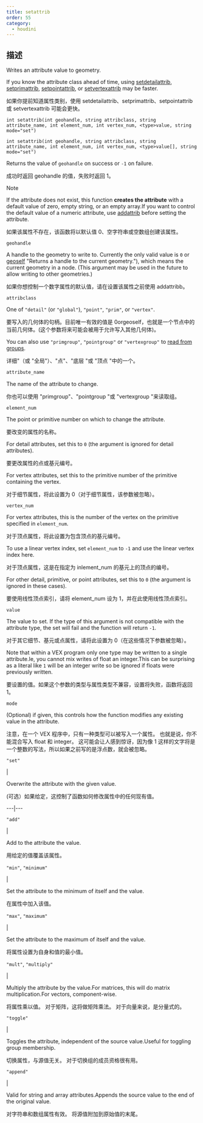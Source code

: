 ```yaml
---
title: setattrib
order: 55
category:
  - houdini
---
```

    
## 描述

Writes an attribute value to geometry.

If you know the attribute class ahead of time, using
[setdetailattrib](setdetailattrib.html "Sets a detail attribute in a
geometry."), [setprimattrib](setprimattrib.html "Sets a primitive attribute in
a geometry."), [setpointattrib](setpointattrib.html "Sets a point attribute in
a geometry."), or [setvertexattrib](setvertexattrib.html "Sets a vertex
attribute in a geometry.") may be faster.

如果你提前知道属性类别，使用 setdetailattrib、setprimattrib、setpointattrib 或 setvertexattrib 可能会更快。

`int setattrib(int geohandle, string attribclass, string attribute_name, int element_num, int vertex_num, <type>value, string mode="set")`

`int setattrib(int geohandle, string attribclass, string attribute_name, int element_num, int vertex_num, <type>value[], string mode="set")`

Returns the value of `geohandle` on success or `-1` on failure.

成功时返回 geohandle 的值，失败时返回 1。

Note

If the attribute does not exist, this function **creates the attribute** with
a default value of zero, empty string, or an empty array.If you want to
control the default value of a numeric attribute, use
[addattrib](addattrib.html "Adds an attribute to a geometry.") before setting
the attribute.

如果该属性不存在，该函数将以默认值 0、空字符串或空数组创建该属性。

`geohandle`

A handle to the geometry to write to. Currently the only valid value is `0` or
[geoself](geoself.html) "Returns a handle to the current geometry."), which
means the current geometry in a node. (This argument may be used in the future
to allow writing to other geometries.)

如果你想控制一个数字属性的默认值，请在设置该属性之前使用 addattribb。

`attribclass`

One of `"detail"` (or `"global"`), `"point"`, `"prim"`, or `"vertex"`.

要写入的几何体的句柄。目前唯一有效的值是 0orgeoself，也就是一个节点中的当前几何体。(这个参数将来可能会被用于允许写入其他几何体)。

You can also use `"primgroup"`, `"pointgroup"` or `"vertexgroup"` to [read
from groups](../groups.html "You can read the contents of
primitive/point/vertex groups in VEX as if they were attributes.").

详细"（或 "全局"）、"点"、"底层 "或 "顶点 "中的一个。

```c
attribute_name
```

The name of the attribute to change.

你也可以使用 "primgroup"、"pointgroup "或 "vertexgroup "来读取组。

`element_num`

The point or primitive number on which to change the attribute.

要改变的属性的名称。

For detail attributes, set this to `0` (the argument is ignored for detail
attributes).

要更改属性的点或基元编号。

For vertex attributes, set this to the primitive number of the primitive
containing the vertex.

对于细节属性，将此设置为 0（对于细节属性，该参数被忽略）。

`vertex_num`

For vertex attributes, this is the number of the vertex on the primitive
specified in `element_num`.

对于顶点属性，将此设置为包含顶点的基元编号。

To use a linear vertex index, set `element_num` to `-1` and use the linear
vertex index here.

对于顶点属性，这是在指定为 inlement_num 的基元上的顶点的编号。

For other detail, primitive, or point attributes, set this to `0` (the
argument is ignored in these cases).

要使用线性顶点索引，请将 element_num 设为 1，并在此使用线性顶点索引。

`value`

The value to set. If the type of this argument is not compatible with the
attribute type, the set will fail and the function will return `-1`.

对于其它细节、基元或点属性，请将此设置为 0（在这些情况下参数被忽略）。

Note that within a VEX program only one type may be written to a single
attribute.Ie, you cannot mix writes of float an integer.This can be surprising
as a literal like `1` will be an integer write so be ignored if floats were
previously written.

要设置的值。如果这个参数的类型与属性类型不兼容，设置将失败，函数将返回 1。

`mode`

(Optional) if given, this controls how the function modifies any existing
value in the attribute.

注意，在一个 VEX 程序中，只有一种类型可以被写入一个属性。 也就是说，你不能混合写入 float 和 integer。
这可能会让人感到惊讶，因为像 1 这样的文字将是一个整数的写法，所以如果之前写的是浮点数，就会被忽略。

`"set"`

|

Overwrite the attribute with the given value.

(可选）如果给定，这控制了函数如何修改属性中的任何现有值。

---|---

`"add"`

|

Add to the attribute the value.

用给定的值覆盖该属性。

`"min"`, `"minimum"`

|

Set the attribute to the minimum of itself and the value.

在属性中加入该值。

`"max"`, `"maximum"`

|

Set the attribute to the maximum of itself and the value.

将属性设置为自身和值的最小值。

`"mult"`, `"multiply"`

|

Multiply the attribute by the value.For matrices, this will do matrix
multiplication.For vectors, component-wise.

将属性乘以值。 对于矩阵，这将做矩阵乘法。 对于向量来说，是分量式的。

`"toggle"`

|

Toggles the attribute, independent of the source value.Useful for toggling
group membership.

切换属性，与源值无关。 对于切换组的成员资格很有用。

`"append"`

|

Valid for string and array attributes.Appends the source value to the end of
the original value.

对字符串和数组属性有效。 将源值附加到原始值的末尾。
